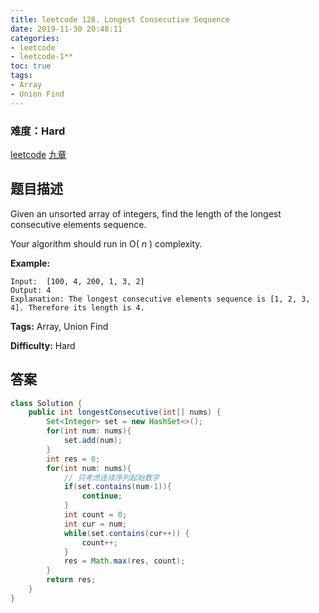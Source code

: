 ```yaml
---
title: leetcode 128. Longest Consecutive Sequence
date: 2019-11-30 20:48:11
categories:
- leetcode
- leetcode-1**
toc: true
tags:
- Array
- Union Find
---
```

### 难度：Hard

<a href="https://leetcode.com/problems/longest-consecutive-sequence/">leetcode</a>
<a href="https://www.jiuzhang.com/solution/longest-consecutive-sequence/">九章</a>
## 题目描述
Given an unsorted array of integers, find the length of the longest
consecutive elements sequence.

Your algorithm should run in O( _n_ ) complexity.

**Example:**
        
    Input:  [100, 4, 200, 1, 3, 2]
    Output: 4
    Explanation: The longest consecutive elements sequence is [1, 2, 3, 4]. Therefore its length is 4.
    


**Tags:** Array, Union Find

**Difficulty:** Hard
## 答案
<!--more-->
```java
class Solution {
    public int longestConsecutive(int[] nums) {
        Set<Integer> set = new HashSet<>();
        for(int num: nums){
            set.add(num);
        }
        int res = 0;
        for(int num: nums){
            // 只考虑连续序列起始数字
            if(set.contains(num-1)){
                continue;
            }
            int count = 0;
            int cur = num;
            while(set.contains(cur++)) {
                count++;
            }
            res = Math.max(res, count);
        }
        return res;
    }
}
```
